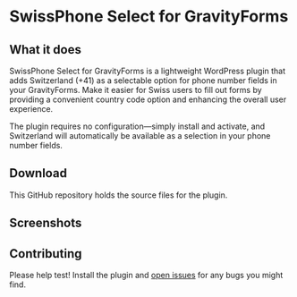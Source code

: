 # SwissPhone Select for GravityForms

## What it does

SwissPhone Select for GravityForms is a lightweight WordPress plugin that adds Switzerland (+41) as a selectable option for phone number fields in your GravityForms. Make it easier for Swiss users to fill out forms by providing a convenient country code option and enhancing the overall user experience.

The plugin requires no configuration—simply install and activate, and Switzerland will automatically be available as a selection in your phone number fields.

## Download

This GitHub repository holds the source files for the plugin.

## Screenshots

## Contributing

Please help test! Install the plugin and [open issues](https://github.com/srueegger/SwissPhone-Select-for-GravityForms/issues) for any bugs you might find.